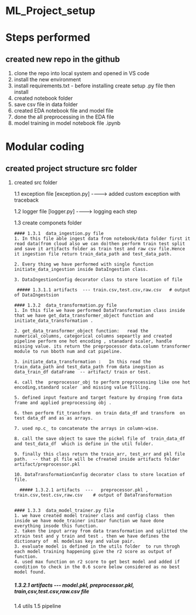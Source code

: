 # ML_Project_setup

# Steps performed
## created new repo in the github
1. clone the repo into local system and opened in VS code
2. install the new environment
3. install requirements.txt - before installing create setup .py file then install
4. created notebook folder
5. save csv file in data folder
6. created EDA notebook file and model file
7. done the all preprocessing in the EDA file 
8. model training in model notebook file .ipynb

# Modular coding

## created project structure src folder
1. created src folder

   1.1 exception  file [exception.py] ----> added custom exception with traceback 

   1.2 logger file [logger.py] ----> logging each step

   1.3 create componets folder 

       #### 1.3.1  data_ingestion.py file  
       1. In this file able ingest data from notebook/data folder first it read data(from cloud also we can do)then perform train test split and save it artifacts folder as train test and raw csv file.Hence it ingestion file return train_data_path and test_data_path. 

       2. Every thing we have performed with single function initiate_data_ingestion inside DataIngestion class.

       3. DataIngestionConfig decorator class to store location of file  

        ##### 1.3.1.1 artifacts  --- train.csv,test.csv,raw.csv   # output of DataIngestsion 
                    
       #### 1.3.2  data_transformation.py file 
       1. In this file we have performed DataTransformation class inside that we have get_data_transformer_object function and initiate_data_transformation .

       2. get_data_transformer_object function:   read the numerical_columns, categorical columns sepeartly and created pipeline perform one hot encoding , stanadard scaler, handle missing value. its return the preprpocessor data.column transformer  module to run bboth num and cat pipeline.

       3. initiate_data_transformation :   In this read the train_data_path and test_data_path from data inegstion as data_train_df dataFrame  -- artifact/ train or test. 

       4. call the  preprocessor_obj to perform preprocessing like one hot encoding,standard scaler  and missing value filling.

       5. defined input feature and target feature by droping from data frame and applied preprocessing obj .

       6. then perform fit_transform  on train data_df and transform  on test data_df and as as arrays.

       7. used np.c_ to concatenate the arrays in column-wise.

       8. call the save object to save the pickel file of  train_data_df and test_data_df  which is define in the util folder.

       9. finally this class return the train_arr, test_arr and pkl file path.  -- that pl file will be cfreated inside artifacts folder artifact/preprocessor.pkl

       10. DataTransformationConfig decorator class to store location of file. 

         ##### 1.3.2.1 artifacts  ---   preprocessor.pkl , train.csv,test.csv,raw.csv    # output of DataTransformation
        

       #### 1.3.3  data_model_trainer.py file 
       1. we have created model trainer class and config class  then inside we have mode_trainer initaor function we have done everything insode this function.
       2. taken the input array from data transformation and splitted the xtrain test and y train and test . then we have defines the dictionary of  ml modelsas key and value pair.
       3. evaluate model is defined in the utils folder  to run throgh each model training happening give the r2 score as output of function.
       4. used max function on r2 score to get best model and added if condition to check in the 0.6 score below considered as no best model found.
    
      ##### 1.3.2.1 artifacts  ---  model.pkl, preprocessor.pkl, train,csv,test.csv,raw.csv  file 


   1.4  utils
   1.5  pipeline   





 
